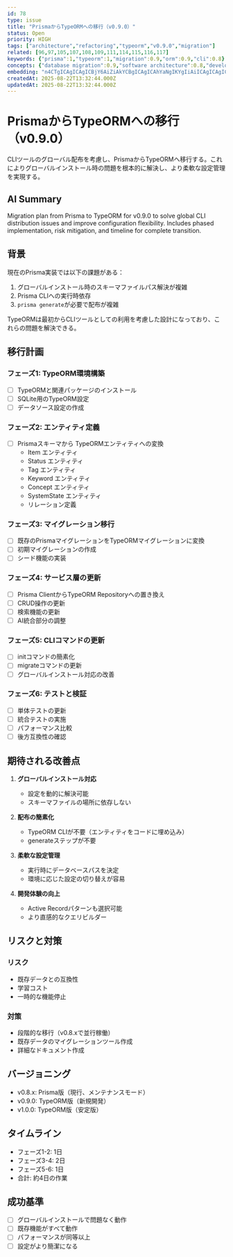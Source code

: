 ```yaml
---
id: 78
type: issue
title: "PrismaからTypeORMへの移行（v0.9.0）"
status: Open
priority: HIGH
tags: ["architecture","refactoring","typeorm","v0.9.0","migration"]
related: [96,97,105,107,108,109,111,114,115,116,117]
keywords: {"prisma":1,"typeorm":1,"migration":0.9,"orm":0.9,"cli":0.8}
concepts: {"database migration":0.9,"software architecture":0.8,"development tools":0.8,"system refactoring":0.8,"project management":0.7}
embedding: "n4CTgICAgICAgICBjY6AiZiAkYCBgICAgICAhYaNgIKYgIiAiICAgICAgICAg4CAk4CPgI6AgICAgICAgYWAhYqAhoCNgICAgICAhoeQgIyhgICAh4CAgICAgIuNlICHtYCCgIGAgICAgICMjp+AjbSAjICFgICAgICAh46cgI4="
createdAt: 2025-08-22T13:32:44.000Z
updatedAt: 2025-08-22T13:32:44.000Z
---
```


# PrismaからTypeORMへの移行（v0.9.0）

CLIツールのグローバル配布を考慮し、PrismaからTypeORMへ移行する。これによりグローバルインストール時の問題を根本的に解決し、より柔軟な設定管理を実現する。

## AI Summary

Migration plan from Prisma to TypeORM for v0.9.0 to solve global CLI distribution issues and improve configuration flexibility. Includes phased implementation, risk mitigation, and timeline for complete transition.

## 背景

現在のPrisma実装では以下の課題がある：
1. グローバルインストール時のスキーマファイルパス解決が複雑
2. Prisma CLIへの実行時依存
3. `prisma generate`が必要で配布が複雑

TypeORMは最初からCLIツールとしての利用を考慮した設計になっており、これらの問題を解決できる。

## 移行計画

### フェーズ1: TypeORM環境構築
- [ ] TypeORMと関連パッケージのインストール
- [ ] SQLite用のTypeORM設定
- [ ] データソース設定の作成

### フェーズ2: エンティティ定義
- [ ] Prismaスキーマから TypeORMエンティティへの変換
  - Item エンティティ
  - Status エンティティ
  - Tag エンティティ
  - Keyword エンティティ
  - Concept エンティティ
  - SystemState エンティティ
  - リレーション定義

### フェーズ3: マイグレーション移行
- [ ] 既存のPrismaマイグレーションをTypeORMマイグレーションに変換
- [ ] 初期マイグレーションの作成
- [ ] シード機能の実装

### フェーズ4: サービス層の更新
- [ ] Prisma ClientからTypeORM Repositoryへの置き換え
- [ ] CRUD操作の更新
- [ ] 検索機能の更新
- [ ] AI統合部分の調整

### フェーズ5: CLIコマンドの更新
- [ ] initコマンドの簡素化
- [ ] migrateコマンドの更新
- [ ] グローバルインストール対応の改善

### フェーズ6: テストと検証
- [ ] 単体テストの更新
- [ ] 統合テストの実施
- [ ] パフォーマンス比較
- [ ] 後方互換性の確認

## 期待される改善点

1. **グローバルインストール対応**
   - 設定を動的に解決可能
   - スキーマファイルの場所に依存しない

2. **配布の簡素化**
   - TypeORM CLIが不要（エンティティをコードに埋め込み）
   - generateステップが不要

3. **柔軟な設定管理**
   - 実行時にデータベースパスを決定
   - 環境に応じた設定の切り替えが容易

4. **開発体験の向上**
   - Active Recordパターンも選択可能
   - より直感的なクエリビルダー

## リスクと対策

### リスク
- 既存データとの互換性
- 学習コスト
- 一時的な機能停止

### 対策
- 段階的な移行（v0.8.xで並行稼働）
- 既存データのマイグレーションツール作成
- 詳細なドキュメント作成

## バージョニング

- v0.8.x: Prisma版（現行、メンテナンスモード）
- v0.9.0: TypeORM版（新規開発）
- v1.0.0: TypeORM版（安定版）

## タイムライン

- フェーズ1-2: 1日
- フェーズ3-4: 2日
- フェーズ5-6: 1日
- 合計: 約4日の作業

## 成功基準

- [ ] グローバルインストールで問題なく動作
- [ ] 既存機能がすべて動作
- [ ] パフォーマンスが同等以上
- [ ] 設定がより簡潔になる
